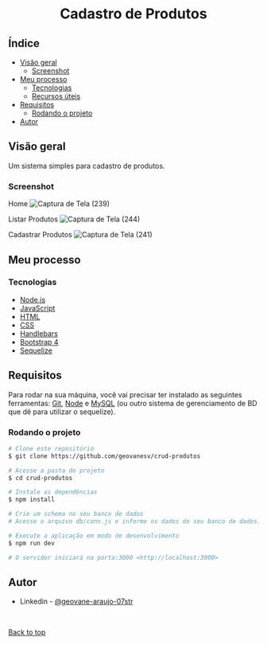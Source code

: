 <h1 align="center" id="title">Cadastro de Produtos</h1>

## Índice

- [Visão geral](#visão-geral)
  - [Screenshot](#screenshot)
- [Meu processo](#meu-processo)
  - [Tecnologias](#tecnologias)
  - [Recursos úteis](#recursos-úteis)
- [Requisitos](#requisitos)
  - [Rodando o projeto](#rodando-o-projeto)
- [Autor](#autor)


## Visão geral
Um sistema simples para cadastro de produtos.

### Screenshot
Home
![Captura de Tela (239)](https://user-images.githubusercontent.com/49567926/233781882-41983b9d-486c-49a4-9210-0f495963316a.png)

Listar Produtos
![Captura de Tela (244)](https://user-images.githubusercontent.com/49567926/233781994-89a7ffe1-b240-4dee-8139-19aac52439af.png)

Cadastrar Produtos
![Captura de Tela (241)](https://user-images.githubusercontent.com/49567926/233781990-9ecefab2-35f9-4999-8175-f84c400d4608.png)

## Meu processo

### Tecnologias
- [Node.js](https://nodejs.org/en/)
- [JavaScript](https://developer.mozilla.org/pt-BR/docs/Web/JavaScript)
- [HTML](https://developer.mozilla.org/pt-BR/docs/Web/HTML)
- [CSS](https://developer.mozilla.org/pt-BR/docs/Web/CSS)
- [Handlebars](https://handlebarsjs.com/)
- [Bootstrap 4](https://getbootstrap.com/docs/4.6/getting-started/introduction/)
- [Sequelize](https://sequelize.org/)


## Requisitos

Para rodar na sua máquina, você vai precisar ter instalado as seguintes ferramentas: [Git](https://git-scm.com), [Node](https://nodejs.org/en/) e [MySQL](https://www.mysql.com/) (ou outro sistema de gerenciamento de BD que dê para utilizar o sequelize).

### Rodando o projeto

```bash
# Clone este repositório
$ git clone https://github.com/geovanesv/crud-produtos

# Acesse a pasta do projeto
$ cd crud-produtos

# Instale as dependências
$ npm install

# Crie um schema no seu banco de dados
# Acesse o arquivo db/conn.js e informe os dados do seu banco de dados.

# Execute a aplicação em modo de desenvolvimento
$ npm run dev

# O servidor iniciará na porta:3000 <http://localhost:3000>

```

## Autor

- Linkedin - [ @geovane-araujo-07str ](https://www.linkedin.com/in/geovane-araujo-07str/)

&#xa0;

<a href="#title">Back to top</a>
